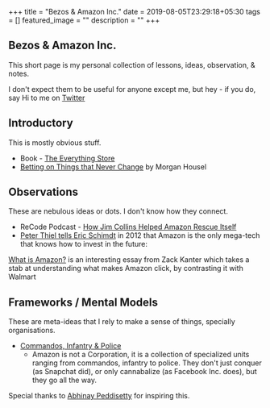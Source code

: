 +++
title =  "Bezos & Amazon Inc."
date = 2019-08-05T23:29:18+05:30
tags = []
featured_image = ""
description = ""
+++

Bezos & Amazon Inc. 
---

This short page is my personal collection of lessons, ideas, observation, & notes. 

I don't expect them to be useful for anyone except me, but hey - if you do, say Hi to me on [Twitter](https://twitter.com/@NirantK)

## Introductory

This is mostly obvious stuff. 
- Book - [The Everything Store](https://www.amazon.in/dp/B00DJ3ITKS/ref=dp-kindle-redirect?_encoding=UTF8&btkr=1)
- [Betting on Things that Never Change](https://www.collaborativefund.com/blog/betting-on-things-that-never-change/) by Morgan Housel

## Observations

These are nebulous ideas or dots. I don't know how they connect. 
- ReCode Podcast - [How Jim Collins Helped Amazon Rescue Itself](https://player.fm/series/recode-decode-with-kara-swisher/how-good-to-great-author-jim-collins-helped-amazon-rescue-itself)
- [Peter Thiel tells Eric Schimdt](https://www.youtube.com/watch?v=snMWgvMgWr4&feature=youtu.be
) in 2012 that Amazon is the only mega-tech that knows how to invest in the future: 

[What is Amazon?](https://zackkanter.com/2019/03/13/what-is-amazon/) is an interesting essay from Zack Kanter which takes a stab at understanding what makes Amazon click, by contrasting it with Walmart

## Frameworks / Mental Models

These are meta-ideas that I rely to make a sense of things, specially organisations. 
- [Commandos, Infantry & Police](https://blog.codinghorror.com/commandos-infantry-and-police/)
  - Amazon is not a Corporation, it is a collection of specialized units ranging from commandos, infantry to police. They don't just conquer (as Snapchat did), or only cannabalize (as Facebook Inc. does), but they go all the way. 

Special thanks to [Abhinay Peddisetty](https://twitter.com/abh1nay) for inspiring this.

